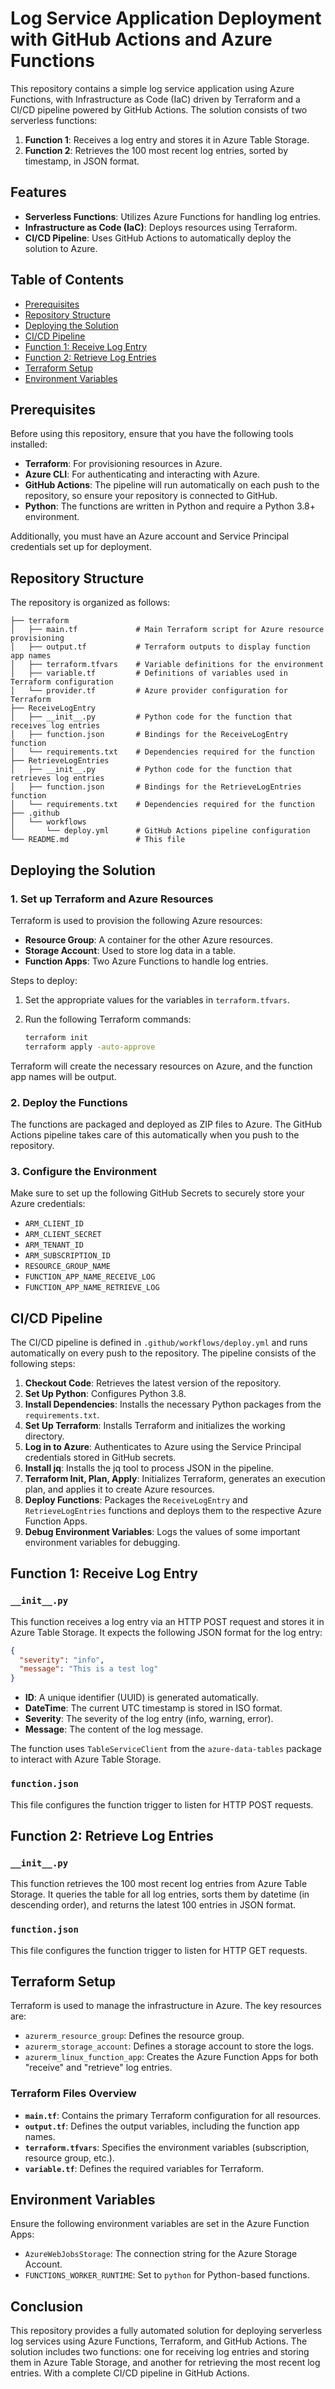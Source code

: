 # Log Service Application Deployment with GitHub Actions and Azure Functions

This repository contains a simple log service application using Azure Functions, with Infrastructure as Code (IaC) driven by Terraform and a CI/CD pipeline powered by GitHub Actions. The solution consists of two serverless functions:

1. **Function 1**: Receives a log entry and stores it in Azure Table Storage.
2. **Function 2**: Retrieves the 100 most recent log entries, sorted by timestamp, in JSON format.

## Features

- **Serverless Functions**: Utilizes Azure Functions for handling log entries.
- **Infrastructure as Code (IaC)**: Deploys resources using Terraform.
- **CI/CD Pipeline**: Uses GitHub Actions to automatically deploy the solution to Azure.

## Table of Contents

- [Prerequisites](#prerequisites)
- [Repository Structure](#repository-structure)
- [Deploying the Solution](#deploying-the-solution)
- [CI/CD Pipeline](#cicd-pipeline)
- [Function 1: Receive Log Entry](#function-1-receive-log-entry)
- [Function 2: Retrieve Log Entries](#function-2-retrieve-log-entries)
- [Terraform Setup](#terraform-setup)
- [Environment Variables](#environment-variables)

## Prerequisites

Before using this repository, ensure that you have the following tools installed:

- **Terraform**: For provisioning resources in Azure.
- **Azure CLI**: For authenticating and interacting with Azure.
- **GitHub Actions**: The pipeline will run automatically on each push to the repository, so ensure your repository is connected to GitHub.
- **Python**: The functions are written in Python and require a Python 3.8+ environment.

Additionally, you must have an Azure account and Service Principal credentials set up for deployment.

## Repository Structure

The repository is organized as follows:

```plaintext
├── terraform
│   ├── main.tf             # Main Terraform script for Azure resource provisioning
│   ├── output.tf           # Terraform outputs to display function app names
│   ├── terraform.tfvars    # Variable definitions for the environment
│   ├── variable.tf         # Definitions of variables used in Terraform configuration
│   └── provider.tf         # Azure provider configuration for Terraform
├── ReceiveLogEntry
│   ├── __init__.py         # Python code for the function that receives log entries
│   ├── function.json       # Bindings for the ReceiveLogEntry function
│   └── requirements.txt    # Dependencies required for the function
├── RetrieveLogEntries
│   ├── __init__.py         # Python code for the function that retrieves log entries
│   ├── function.json       # Bindings for the RetrieveLogEntries function
│   └── requirements.txt    # Dependencies required for the function
├── .github
│   └── workflows
│       └── deploy.yml      # GitHub Actions pipeline configuration
└── README.md               # This file
```

## Deploying the Solution

### 1. Set up Terraform and Azure Resources

Terraform is used to provision the following Azure resources:

- **Resource Group**: A container for the other Azure resources.
- **Storage Account**: Used to store log data in a table.
- **Function Apps**: Two Azure Functions to handle log entries.

Steps to deploy:

1. Set the appropriate values for the variables in `terraform.tfvars`.
2. Run the following Terraform commands:

    ```bash
    terraform init
    terraform apply -auto-approve
    ```

Terraform will create the necessary resources on Azure, and the function app names will be output.

### 2. Deploy the Functions

The functions are packaged and deployed as ZIP files to Azure. The GitHub Actions pipeline takes care of this automatically when you push to the repository.

### 3. Configure the Environment

Make sure to set up the following GitHub Secrets to securely store your Azure credentials:

- `ARM_CLIENT_ID`
- `ARM_CLIENT_SECRET`
- `ARM_TENANT_ID`
- `ARM_SUBSCRIPTION_ID`
- `RESOURCE_GROUP_NAME`
- `FUNCTION_APP_NAME_RECEIVE_LOG`
- `FUNCTION_APP_NAME_RETRIEVE_LOG`

## CI/CD Pipeline

The CI/CD pipeline is defined in `.github/workflows/deploy.yml` and runs automatically on every push to the repository. The pipeline consists of the following steps:

1. **Checkout Code**: Retrieves the latest version of the repository.
2. **Set Up Python**: Configures Python 3.8.
3. **Install Dependencies**: Installs the necessary Python packages from the `requirements.txt`.
4. **Set Up Terraform**: Installs Terraform and initializes the working directory.
5. **Log in to Azure**: Authenticates to Azure using the Service Principal credentials stored in GitHub secrets.
6. **Install jq**: Installs the jq tool to process JSON in the pipeline.
7. **Terraform Init, Plan, Apply**: Initializes Terraform, generates an execution plan, and applies it to create Azure resources.
8. **Deploy Functions**: Packages the `ReceiveLogEntry` and `RetrieveLogEntries` functions and deploys them to the respective Azure Function Apps.
9. **Debug Environment Variables**: Logs the values of some important environment variables for debugging.

## Function 1: Receive Log Entry

### `__init__.py`

This function receives a log entry via an HTTP POST request and stores it in Azure Table Storage. It expects the following JSON format for the log entry:

```json
{
  "severity": "info", 
  "message": "This is a test log"
}
```

- **ID**: A unique identifier (UUID) is generated automatically.
- **DateTime**: The current UTC timestamp is stored in ISO format.
- **Severity**: The severity of the log entry (info, warning, error).
- **Message**: The content of the log message.

The function uses `TableServiceClient` from the `azure-data-tables` package to interact with Azure Table Storage.

### `function.json`

This file configures the function trigger to listen for HTTP POST requests.

## Function 2: Retrieve Log Entries

### `__init__.py`

This function retrieves the 100 most recent log entries from Azure Table Storage. It queries the table for all log entries, sorts them by datetime (in descending order), and returns the latest 100 entries in JSON format.

### `function.json`

This file configures the function trigger to listen for HTTP GET requests.

## Terraform Setup

Terraform is used to manage the infrastructure in Azure. The key resources are:

- `azurerm_resource_group`: Defines the resource group.
- `azurerm_storage_account`: Defines a storage account to store the logs.
- `azurerm_linux_function_app`: Creates the Azure Function Apps for both "receive" and "retrieve" log entries.

### Terraform Files Overview

- **`main.tf`**: Contains the primary Terraform configuration for all resources.
- **`output.tf`**: Defines the output variables, including the function app names.
- **`terraform.tfvars`**: Specifies the environment variables (subscription, resource group, etc.).
- **`variable.tf`**: Defines the required variables for Terraform.

## Environment Variables

Ensure the following environment variables are set in the Azure Function Apps:

- `AzureWebJobsStorage`: The connection string for the Azure Storage Account.
- `FUNCTIONS_WORKER_RUNTIME`: Set to `python` for Python-based functions.

## Conclusion

This repository provides a fully automated solution for deploying serverless log services using Azure Functions, Terraform, and GitHub Actions. The solution includes two functions: one for receiving log entries and storing them in Azure Table Storage, and another for retrieving the most recent log entries. With a complete CI/CD pipeline in GitHub Actions.